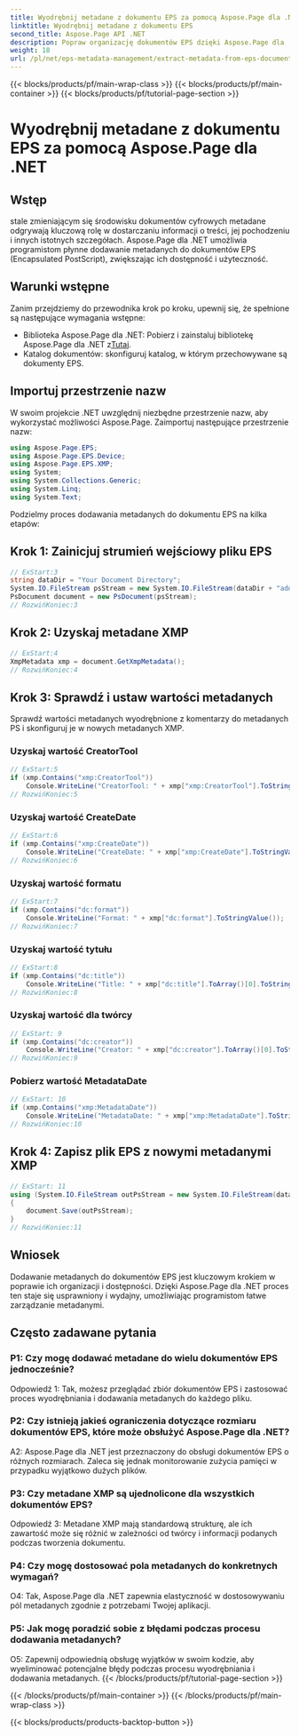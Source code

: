 ```yaml
---
title: Wyodrębnij metadane z dokumentu EPS za pomocą Aspose.Page dla .NET
linktitle: Wyodrębnij metadane z dokumentu EPS
second_title: Aspose.Page API .NET
description: Popraw organizację dokumentów EPS dzięki Aspose.Page dla .NET. Bez wysiłku dodawaj metadane, aby poprawić dostępność i wyszukiwanie informacji.
weight: 18
url: /pl/net/eps-metadata-management/extract-metadata-from-eps-document/
---
```


{{< blocks/products/pf/main-wrap-class >}}
{{< blocks/products/pf/main-container >}}
{{< blocks/products/pf/tutorial-page-section >}}

# Wyodrębnij metadane z dokumentu EPS za pomocą Aspose.Page dla .NET

## Wstęp

stale zmieniającym się środowisku dokumentów cyfrowych metadane odgrywają kluczową rolę w dostarczaniu informacji o treści, jej pochodzeniu i innych istotnych szczegółach. Aspose.Page dla .NET umożliwia programistom płynne dodawanie metadanych do dokumentów EPS (Encapsulated PostScript), zwiększając ich dostępność i użyteczność.

## Warunki wstępne

Zanim przejdziemy do przewodnika krok po kroku, upewnij się, że spełnione są następujące wymagania wstępne:

-  Biblioteka Aspose.Page dla .NET: Pobierz i zainstaluj bibliotekę Aspose.Page dla .NET z[Tutaj](https://releases.aspose.com/page/net/).
- Katalog dokumentów: skonfiguruj katalog, w którym przechowywane są dokumenty EPS.

## Importuj przestrzenie nazw

W swoim projekcie .NET uwzględnij niezbędne przestrzenie nazw, aby wykorzystać możliwości Aspose.Page. Zaimportuj następujące przestrzenie nazw:

```csharp
using Aspose.Page.EPS;
using Aspose.Page.EPS.Device;
using Aspose.Page.EPS.XMP;
using System;
using System.Collections.Generic;
using System.Linq;
using System.Text;
```

Podzielmy proces dodawania metadanych do dokumentu EPS na kilka etapów:

## Krok 1: Zainicjuj strumień wejściowy pliku EPS

```csharp
// ExStart:3
string dataDir = "Your Document Directory";
System.IO.FileStream psStream = new System.IO.FileStream(dataDir + "add_input.eps", System.IO.FileMode.Open, System.IO.FileAccess.Read);
PsDocument document = new PsDocument(psStream);
// RozwińKoniec:3
```

## Krok 2: Uzyskaj metadane XMP

```csharp
// ExStart:4
XmpMetadata xmp = document.GetXmpMetadata();
// RozwińKoniec:4
```

## Krok 3: Sprawdź i ustaw wartości metadanych

Sprawdź wartości metadanych wyodrębnione z komentarzy do metadanych PS i skonfiguruj je w nowych metadanych XMP.

### Uzyskaj wartość CreatorTool

```csharp
// ExStart:5
if (xmp.Contains("xmp:CreatorTool"))
    Console.WriteLine("CreatorTool: " + xmp["xmp:CreatorTool"].ToStringValue());
// RozwińKoniec:5
```

### Uzyskaj wartość CreateDate

```csharp
// ExStart:6
if (xmp.Contains("xmp:CreateDate"))
    Console.WriteLine("CreateDate: " + xmp["xmp:CreateDate"].ToStringValue());
// RozwińKoniec:6
```

### Uzyskaj wartość formatu

```csharp
// ExStart:7
if (xmp.Contains("dc:format"))
    Console.WriteLine("Format: " + xmp["dc:format"].ToStringValue());
// RozwińKoniec:7
```

### Uzyskaj wartość tytułu

```csharp
// ExStart:8
if (xmp.Contains("dc:title"))
    Console.WriteLine("Title: " + xmp["dc:title"].ToArray()[0].ToStringValue());
// RozwińKoniec:8
```

### Uzyskaj wartość dla twórcy

```csharp
// ExStart: 9
if (xmp.Contains("dc:creator"))
    Console.WriteLine("Creator: " + xmp["dc:creator"].ToArray()[0].ToStringValue());
// RozwińKoniec:9
```

### Pobierz wartość MetadataDate

```csharp
// ExStart: 10
if (xmp.Contains("xmp:MetadataDate"))
    Console.WriteLine("MetadataDate: " + xmp["xmp:MetadataDate"].ToStringValue());
// RozwińKoniec:10
```

## Krok 4: Zapisz plik EPS z nowymi metadanymi XMP

```csharp
// ExStart: 11
using (System.IO.FileStream outPsStream = new System.IO.FileStream(dataDir + "add_output.eps", System.IO.FileMode.Create, System.IO.FileAccess.Write))
{
    document.Save(outPsStream);
}
// RozwińKoniec:11
```

## Wniosek

Dodawanie metadanych do dokumentów EPS jest kluczowym krokiem w poprawie ich organizacji i dostępności. Dzięki Aspose.Page dla .NET proces ten staje się usprawniony i wydajny, umożliwiając programistom łatwe zarządzanie metadanymi.

## Często zadawane pytania

### P1: Czy mogę dodawać metadane do wielu dokumentów EPS jednocześnie?

Odpowiedź 1: Tak, możesz przeglądać zbiór dokumentów EPS i zastosować proces wyodrębniania i dodawania metadanych do każdego pliku.

### P2: Czy istnieją jakieś ograniczenia dotyczące rozmiaru dokumentów EPS, które może obsłużyć Aspose.Page dla .NET?

A2: Aspose.Page dla .NET jest przeznaczony do obsługi dokumentów EPS o różnych rozmiarach. Zaleca się jednak monitorowanie zużycia pamięci w przypadku wyjątkowo dużych plików.

### P3: Czy metadane XMP są ujednolicone dla wszystkich dokumentów EPS?

Odpowiedź 3: Metadane XMP mają standardową strukturę, ale ich zawartość może się różnić w zależności od twórcy i informacji podanych podczas tworzenia dokumentu.

### P4: Czy mogę dostosować pola metadanych do konkretnych wymagań?

O4: Tak, Aspose.Page dla .NET zapewnia elastyczność w dostosowywaniu pól metadanych zgodnie z potrzebami Twojej aplikacji.

### P5: Jak mogę poradzić sobie z błędami podczas procesu dodawania metadanych?

O5: Zapewnij odpowiednią obsługę wyjątków w swoim kodzie, aby wyeliminować potencjalne błędy podczas procesu wyodrębniania i dodawania metadanych.
{{< /blocks/products/pf/tutorial-page-section >}}

{{< /blocks/products/pf/main-container >}}
{{< /blocks/products/pf/main-wrap-class >}}

{{< blocks/products/products-backtop-button >}}
